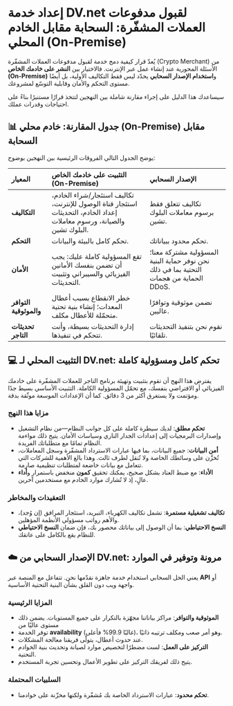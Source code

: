 # إعداد خدمة DV.net لقبول مدفوعات العملات المشفّرة: السحابة مقابل الخادم المحلي (On-Premise)

يُعدّ قرار كيفية دمج خدمة لقبول مدفوعات العملات المشفّرة (Crypto Merchant) من الأسئلة المحورية عند إنشاء عمل عبر الإنترنت. فالاختيار بين **النشر على خادمك الخاص (On-Premise)** و**استخدام الإصدار السحابي** يحدّد ليس فقط التكاليف الأولية، بل أيضًا مستوى التحكم والأمان وقابلية التوسّع لمشروعك.

سيساعدك هذا الدليل على إجراء مقارنة شاملة بين النهجين لتتخذ قرارًا مستنيرًا بناءً على احتياجات وقدرات عملك.

## 📊 جدول المقارنة: خادم محلي (On-Premise) مقابل السحابة

يوضح الجدول التالي الفروقات الرئيسية بين النهجين بوضوح:

| المعيار | التثبيت على خادمك الخاص (On-Premise) | الإصدار السحابي |
|:---|:---|:---|
| **التكاليف** | تكاليف استئجار/شراء الخادم، استئجار قناة الوصول للإنترنت، إعداد الخادم، التحديثات والصيانة، ورسوم معاملات البلوك تشين. | تكاليف تتعلق فقط برسوم معاملات البلوك تشين. |
| **التحكم** | تحكم كامل بالبيئة والبيانات. | تحكم محدود ببياناتك. |
| **الأمان** | تقع المسؤولية كاملة عليك: يجب أن تضمن بنفسك الأمانين الفيزيائي والسيبراني وتثبيت التحديثات. | المسؤولية مشتركة معنا؛ نحن نوفر حماية البنية التحتية بما في ذلك الحماية من هجمات DDoS. |
| **التوافر والموثوقية** | خطر الانقطاع بسبب أعطال المعدات؛ إنشاء بنية تحتية متحمّلة للأعطال مكلف. | نضمن موثوقية وتوافرًا عاليين. |
| **تحديثات التاجر** | إدارة التحديثات بسيطة، وأنت تتحكم في تنفيذها. | نقوم نحن بتنفيذ التحديثات تلقائيًا. |

## 💻 التثبيت المحلي لـ DV.net: تحكم كامل ومسؤولية كاملة

يفترض هذا النهج أن تقوم بتثبيت وتهيئة برنامج التاجر للعملات المشفّرة على خادمك الفيزيائي أو الافتراضي بنفسك، مع تحمّل المسؤولية الكاملة. التثبيت الأساسي بسيط جدًا ومؤتمت ولا يستغرق أكثر من 3 دقائق. كما أن الإعدادات الموسعة موثّقة بدقة.

### مزايا هذا النهج
- **تحكم مطلق**: لديك سيطرة كاملة على كل جوانب النظام—من نظام التشغيل وإصدارات البرمجيات إلى إعدادات الجدار الناري وسياسات الأمان. يتيح ذلك مواءمة النظام تمامًا مع متطلباتك الفريدة.
- **أمن البيانات**: جميع البيانات، بما فيها عبارات الاسترداد المشفّرة وسجل المعاملات، تُخزَّن على وسائطك الخاصة ولا تُنقل لطرف ثالث. وهذا بالغ الأهمية للشركات التي تتعامل مع بيانات خاضعة لمتطلبات تنظيمية صارمة.
- **الأداء**: مع ضبط العتاد بشكل صحيح، يمكنك تحقيق **كمون** منخفض باستمرار و**أداء** عالٍ، إذ لا تُشارك موارد الخادم مع مستخدمين آخرين.

### التعقيدات والمخاطر
- **تكاليف تشغيلية مستمرة**: تشمل تكاليف الكهرباء، التبريد، استئجار المرافق (إن وُجد)، والأهم رواتب مسؤولي الأنظمة المؤهلين.
- **النسخ الاحتياطي**: بما أن الوصول إلى بياناتك محصور بك، فإن ضمان **النسخ الاحتياطي** للنظام يقع بالكامل على عاتقك.

## ☁️ الإصدار السحابي من DV.net: مرونة وتوفير في الموارد

يعني الحل السحابي استخدام خدمة جاهزة نقدّمها نحن. تتفاعل مع المنصة عبر **API** أو واجهة ويب دون القلق بشأن البنية التحتية الأساسية.

### المزايا الرئيسية
- **الموثوقية والتوافر**: مراكز بياناتنا مجهّزة بالتكرار على جميع المستويات. يضمن ذلك مستوى عاليًا من
- توفر الخدمة **availability** (غالبًا 99.9% فأعلى)، وهو أمر صعب ومكلف ترتيبه ذاتيًا.
- عند حدوث أعطال، يتولّى فريقنا معالجة المشكلات.
- **التركيز على العمل**: لست مضطرًا لتخصيص موارد لصيانة وتحديث بنية الخوادم التحتية.
- يتيح ذلك لفريقك التركيز على تطوير الأعمال وتحسين تجربة المستخدم.

### السلبيات المحتملة
- **تحكم محدود**: عبارات الاسترداد الخاصة بك مُشفّرة ولكنها مخزّنة على خوادمنا.